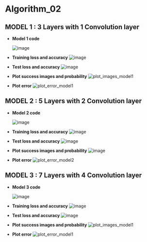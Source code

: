 # Algorithm_02

## MODEL 1 : 3 Layers with 1 Convolution layer

- **Model 1 code**

   ![image](https://user-images.githubusercontent.com/48945057/121729552-9511c700-cb29-11eb-9eb6-21cb544f68e7.png)

- **Training loss and accuracy**
![image](https://user-images.githubusercontent.com/48945057/121726012-f08d8600-cb24-11eb-9d3d-22dcba97e4e5.png)

- **Test loss and accuracy**
![image](https://user-images.githubusercontent.com/48945057/121725641-7f4dd300-cb24-11eb-892e-6b62af0b003c.png)

- **Plot success images and probability**
![plot_images_model1](https://user-images.githubusercontent.com/48945057/121725721-98568400-cb24-11eb-8e45-a2d7c4c7cb66.png)

- **Plot error**
![plot_error_model1](https://user-images.githubusercontent.com/48945057/121724446-dd79b680-cb22-11eb-86af-c91a64382422.png)


## MODEL 2 : 5 Layers with 2 Convolution layer

- **Model 2 code**

  ![image](https://user-images.githubusercontent.com/48945057/121729842-de621680-cb29-11eb-95d5-8e7f5b67be0d.png)

- **Training loss and accuracy**
![image](https://user-images.githubusercontent.com/48945057/121728764-a6a69f00-cb28-11eb-8615-d885bd8fd23e.png)

- **Test loss and accuracy**
![image](https://user-images.githubusercontent.com/48945057/121728877-cc33a880-cb28-11eb-8266-a8c90cb2c035.png)

- **Plot success images and probability**
![image](https://user-images.githubusercontent.com/48945057/121728962-e2416900-cb28-11eb-8fda-360ef17d6758.png)

- **Plot error**
![plot_error_model2](https://user-images.githubusercontent.com/48945057/121729069-0309be80-cb29-11eb-8cbd-ba5cd1b767ae.png)


## MODEL 3 : 7 Layers with 4 Convolution layer

- **Model 3 code**

  ![image](https://user-images.githubusercontent.com/48945057/121729898-f20d7d00-cb29-11eb-8dea-b4dc27c66e19.png)

- **Training loss and accuracy**
![image](https://user-images.githubusercontent.com/48945057/121726012-f08d8600-cb24-11eb-9d3d-22dcba97e4e5.png)

- **Test loss and accuracy**
![image](https://user-images.githubusercontent.com/48945057/121725641-7f4dd300-cb24-11eb-892e-6b62af0b003c.png)

- **Plot success images and probability**
![plot_images_model1](https://user-images.githubusercontent.com/48945057/121725721-98568400-cb24-11eb-8e45-a2d7c4c7cb66.png)

- **Plot error**
![plot_error_model1](https://user-images.githubusercontent.com/48945057/121724446-dd79b680-cb22-11eb-86af-c91a64382422.png)
